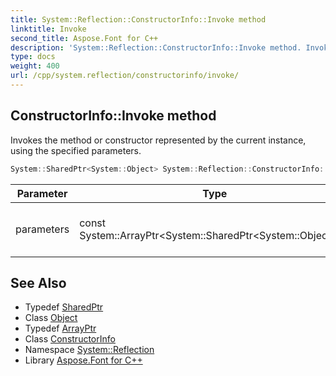 ```yaml
---
title: System::Reflection::ConstructorInfo::Invoke method
linktitle: Invoke
second_title: Aspose.Font for C++
description: 'System::Reflection::ConstructorInfo::Invoke method. Invokes the method or constructor represented by the current instance, using the specified parameters in C++.'
type: docs
weight: 400
url: /cpp/system.reflection/constructorinfo/invoke/
---
```

## ConstructorInfo::Invoke method


Invokes the method or constructor represented by the current instance, using the specified parameters.

```cpp
System::SharedPtr<System::Object> System::Reflection::ConstructorInfo::Invoke(const System::ArrayPtr<System::SharedPtr<System::Object>> &parameters)
```


| Parameter | Type | Description |
| --- | --- | --- |
| parameters | const System::ArrayPtr\<System::SharedPtr\<System::Object\>\>\& | specified parameters (not supported) |

## See Also

* Typedef [SharedPtr](../../../system/sharedptr/)
* Class [Object](../../../system/object/)
* Typedef [ArrayPtr](../../../system/arrayptr/)
* Class [ConstructorInfo](../)
* Namespace [System::Reflection](../../)
* Library [Aspose.Font for C++](../../../)
